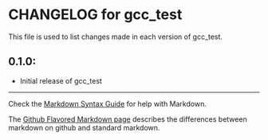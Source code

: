 # CHANGELOG for gcc_test

This file is used to list changes made in each version of gcc_test.

## 0.1.0:

* Initial release of gcc_test

- - -
Check the [Markdown Syntax Guide](http://daringfireball.net/projects/markdown/syntax) for help with Markdown.

The [Github Flavored Markdown page](http://github.github.com/github-flavored-markdown/) describes the differences between markdown on github and standard markdown.
